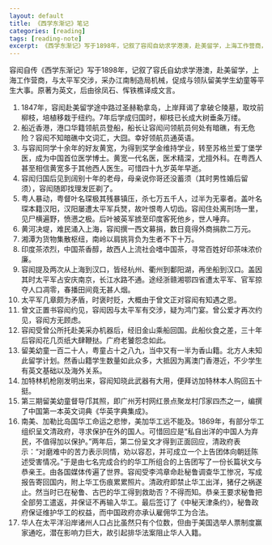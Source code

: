 ```yaml
---
layout: default
title: 《西学东渐记》笔记
categories: [reading]
tags: [reading-note]
excerpt: 《西学东渐记》写于1898年，记叙了容闳自幼求学港澳，赴美留学，上海工作营商，与太平军交涉，采办江南制造局机械，促成与领队留美学生幼童等平生大事。原著为英文，后由徐凤石、恽铁樵译成文言。
---
```


容闳自传《西学东渐记》写于1898年，记叙了容氏自幼求学港澳，赴美留学，上海工作营商，与太平军交涉，采办江南制造局机械，促成与领队留美学生幼童等平生大事。原著为英文，后由徐凤石、恽铁樵译成文言。

1. 1847年，容闳赴美留学途中路过圣赫勒拿岛，上岸拜谒了拿破仑陵墓，取坟前柳枝，培植移栽于纽约。7年后学成归国时，柳枝已长成大树垂条万缕。
2. 船近香港，港口华籍领航员登船，船长让容闳问领航员何处有暗礁，有无危险？容闳不知暗礁中文词汇，大囧。幸好领航员通英语。
2. 与容闳同学十余年的好友黄宽，为得到奖学金维持学业，转至苏格兰爱丁堡学医，成为中国首位医学博士。黄宽一代名医，医术精深，尤擅外科。在粤西人甚至相信黄宽多于其他西人医生。可惜四十九岁英年早逝。
3. 容闳归国后见到阔别十年的老母，母亲说你哥还没蓄须（其时男性婚后留须），容闳随即找理发匠剃了。
4. 粤人暴动，粤督叶名琛极其残暴镇压，杀七万五千人，过半为无辜者。盖叶名琛本籍汉阳，汉阳屡遭太平军兵燹，故叶恨粤人切齿。容闳住处离刑场一里，见尸横遍野，愤懑之极。后叶被英军掳至印度客死他乡，世人唾弃。
5. 黄河决堤，难民涌入上海，容闳撰一西文募捐，数日竟得外商捐款二万元。
6. 湘潭为货物集散枢纽，南岭以肩挑背负为生者不下十万。
7. 印度茶浓烈，中国茶香醇，故西人上流社会嗜中国茶，寻常百姓好印茶味浓价廉。
8. 容闳提及两次从上海到汉口，皆经杭州、衢州到鄱阳湖，再坐船到汉口。盖因其时太平军占安庆南京，长江水路不通。途经浙赣湘鄂四省遭太平军、官军掠夺人口凋零，春播田间竟无甚人烟。
9. 太平军几章颇为矛盾，时褒时贬，大概由于曾文正对容闳有知遇之恩。
10. 曾文正置书容闳约见，容闳因与太平军有交涉，疑为鸿门宴。曾公爱才再次约见，容闳方无顾虑。
11. 容闳受曾公所托赴美采办机器后，经旧金山乘船回国。此船伙食之差，三十年后容闳花几页纸大肆鞭挞。广府老饕怨念如此。
12. 留美幼童一百二十人，粤童占十之八九，当中又有一半为香山籍。北方人未知此留学计划。然香山籍学生数量如此众多，大抵因为离澳门香港近，不少学生有英文基础以及海外关系。
13. 加特林机枪刚发明出来，容闳知晓此武器有大用，便拜访加特林本人购回五十挺。
14. 第三期留美幼童督导邝其照，即广州芳村网红景点聚龙村邝家四杰之一，编撰了中国第一本英文词典《华英字典集成》。
15. 南美、加勒比岛国华工命运之悲惨，美加华工远不能及。1869年，有部分华工组织呈文清政府，寻求保护在外的国人。可惜回应是“私自出洋的中国人为弃民，不值得加以保护。”两年后，第二份呈文才得到正面回应，清政府表示：“对磨难中的苦力表示同情，劝以容忍，并可成立一个上告团体向朝廷陈述受害情况。”于是由七名完成合约的华工所组合的上告团写了一份长篇状文与恭亲王。由各国媒体传遍了世界。容闳受李鸿章命赴秘鲁调查华工惨况，写成报告寄回国内，附上华工伤痕累累照片。清政府即禁止华工出洋，猪仔之祸遂止。然当时已在秘鲁、古巴的华工得到救助否？不得而知。恭亲王要求秘鲁把全部劳工遣返，并保证不再输入华工。最后签订了《中秘天津条约》，秘鲁政府保证维护华工的权益，而中国政府亦承认雇佣华工为合法。
16. 华人在太平洋沿岸诸州人口占比虽然只有个位数，但由于美国选举人票制度赢家通吃，潜在影响力巨大，故引起排华法案阻止华人入籍。